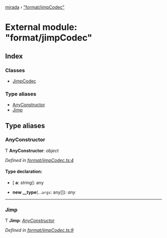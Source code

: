 [mirada](../README.md) › ["format/jimpCodec"](_format_jimpcodec_.md)

# External module: "format/jimpCodec"


## Index

### Classes

* [JimpCodec](../classes/_format_jimpcodec_.jimpcodec.md)

### Type aliases

* [AnyConstructor](_format_jimpcodec_.md#anyconstructor)
* [Jimp](_format_jimpcodec_.md#jimp)

## Type aliases

###  AnyConstructor

Ƭ **AnyConstructor**: *object*

*Defined in [format/jimpCodec.ts:4](https://github.com/cancerberoSgx/mirada/blob/2aa7cf1/mirada/src/format/jimpCodec.ts#L4)*

#### Type declaration:

* \[ **a**: *string*\]: any

* **new __type**(...`args`: any[]): *any*

___

###  Jimp

Ƭ **Jimp**: *[AnyConstructor](_format_jimpcodec_.md#anyconstructor)*

*Defined in [format/jimpCodec.ts:9](https://github.com/cancerberoSgx/mirada/blob/2aa7cf1/mirada/src/format/jimpCodec.ts#L9)*